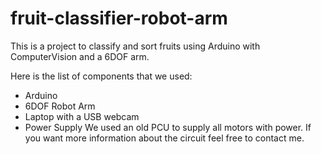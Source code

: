 # fruit-classifier-robot-arm
This is a project to classify and sort fruits using Arduino with ComputerVision and a 6DOF arm.

Here is the list of components that we used:
- Arduino
- 6DOF Robot Arm
- Laptop with a USB webcam
- Power Supply
We used an old PCU to supply all motors with power.
If you want more information about the circuit feel free to contact me.

